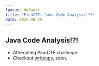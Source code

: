 ```yaml
---
layout: default
title: "PicoCTF: Java Code Analysis!?!"
date: 2025-08-29
---
```


## Java Code Analysis!?!
- Attempting PicoCTF challenge
- Checkout <a href="/writeups">writeups</a>, soon.